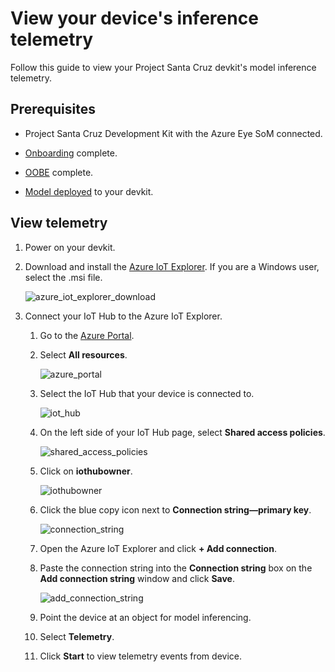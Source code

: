 # View your device's inference telemetry

Follow this guide to view your Project Santa Cruz devkit's model inference telemetry.

## Prerequisites

* Project Santa Cruz Development Kit with the Azure Eye SoM connected.

* [Onboarding](https://github.com/microsoft/Project-Santa-Cruz-Private-Preview/blob/main/user-guides/getting_started/azure-subscription-onboarding.md) complete.

* [OOBE](https://github.com/microsoft/Project-Santa-Cruz-Private-Preview/blob/main/user-guides/getting_started/oobe.md) complete.

* [Model deployed](https://github.com/microsoft/Project-Santa-Cruz-Private-Preview/blob/main/user-guides/prototyping/how-tos/vision/vision-deploy-model.md) to your devkit.

## View telemetry

1. Power on your devkit.

1. Download and install the [Azure IoT Explorer](https://github.com/Azure/azure-iot-explorer/releases). If you are a Windows user, select the .msi file.

    ![azure_iot_explorer_download](https://github.com/microsoft/Project-Santa-Cruz-Private-Preview/blob/main/user-guides/prototyping/article_images/vision_azure_iot_explorer_download.png)

1. Connect your IoT Hub to the Azure IoT Explorer.

    1. Go to the [Azure Portal](https://ms.portal.azure.com/#home).

    1. Select **All resources**.

        ![azure_portal](https://github.com/microsoft/Project-Santa-Cruz-Private-Preview/blob/main/user-guides/prototyping/article_images/vision_azure_portal.png)

    1. Select the IoT Hub that your device is connected to.

        ![iot_hub](https://github.com/microsoft/Project-Santa-Cruz-Private-Preview/blob/main/user-guides/prototyping/article_images/vision_iot_hub.png)

    1. On the left side of your IoT Hub page, select **Shared access policies**.

        ![shared_access_policies](https://github.com/microsoft/Project-Santa-Cruz-Private-Preview/blob/main/user-guides/prototyping/article_images/vision_shared_access_policies.png)

    1. Click on **iothubowner**.

        ![iothubowner](https://github.com/microsoft/Project-Santa-Cruz-Private-Preview/blob/main/user-guides/prototyping/article_images/vision_iothubowner.png)

    1. Click the blue copy icon next to **Connection string—primary key**.

        ![connection_string](https://github.com/microsoft/Project-Santa-Cruz-Private-Preview/blob/main/user-guides/prototyping/article_images/vision_connection_string.png)

    1. Open the Azure IoT Explorer and click **+ Add connection**.

    1. Paste the connection string into the **Connection string** box on the **Add connection string** window and click **Save**.

        ![add_connection_string](https://github.com/microsoft/Project-Santa-Cruz-Private-Preview/blob/main/user-guides/prototyping/article_images/vision_add_connection_string.png)

    1. Point the device at an object for model inferencing.

    1. Select **Telemetry**.

    1. Click **Start** to view telemetry events from device.